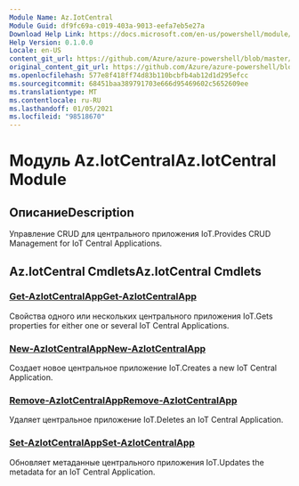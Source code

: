 ```yaml
---
Module Name: Az.IotCentral
Module Guid: df9fc69a-c019-403a-9013-eefa7eb5e27a
Download Help Link: https://docs.microsoft.com/en-us/powershell/module/az.iotcentral
Help Version: 0.1.0.0
Locale: en-US
content_git_url: https://github.com/Azure/azure-powershell/blob/master/src/IotCentral/IotCentral/help/Az.IotCentral.md
original_content_git_url: https://github.com/Azure/azure-powershell/blob/master/src/IotCentral/IotCentral/help/Az.IotCentral.md
ms.openlocfilehash: 577e8f418ff74d83b110bcbfb4ab12d1d295efcc
ms.sourcegitcommit: 68451baa389791703e666d95469602c5652609ee
ms.translationtype: MT
ms.contentlocale: ru-RU
ms.lasthandoff: 01/05/2021
ms.locfileid: "98518670"
---
```

# <span data-ttu-id="bd321-101">Модуль Az.IotCentral</span><span class="sxs-lookup"><span data-stu-id="bd321-101">Az.IotCentral Module</span></span>
## <span data-ttu-id="bd321-102">Описание</span><span class="sxs-lookup"><span data-stu-id="bd321-102">Description</span></span>
<span data-ttu-id="bd321-103">Управление CRUD для центрального приложения IoT.</span><span class="sxs-lookup"><span data-stu-id="bd321-103">Provides CRUD Management for IoT Central Applications.</span></span>

## <span data-ttu-id="bd321-104">Az.IotCentral Cmdlets</span><span class="sxs-lookup"><span data-stu-id="bd321-104">Az.IotCentral Cmdlets</span></span>
### [<span data-ttu-id="bd321-105">Get-AzIotCentralApp</span><span class="sxs-lookup"><span data-stu-id="bd321-105">Get-AzIotCentralApp</span></span>](Get-AzIotCentralApp.md)
<span data-ttu-id="bd321-106">Свойства одного или нескольких центрального приложения IoT.</span><span class="sxs-lookup"><span data-stu-id="bd321-106">Gets properties for either one or several IoT Central Applications.</span></span>

### [<span data-ttu-id="bd321-107">New-AzIotCentralApp</span><span class="sxs-lookup"><span data-stu-id="bd321-107">New-AzIotCentralApp</span></span>](New-AzIotCentralApp.md)
<span data-ttu-id="bd321-108">Создает новое центральное приложение IoT.</span><span class="sxs-lookup"><span data-stu-id="bd321-108">Creates a new IoT Central Application.</span></span>

### [<span data-ttu-id="bd321-109">Remove-AzIotCentralApp</span><span class="sxs-lookup"><span data-stu-id="bd321-109">Remove-AzIotCentralApp</span></span>](Remove-AzIotCentralApp.md)
<span data-ttu-id="bd321-110">Удаляет центральное приложение IoT.</span><span class="sxs-lookup"><span data-stu-id="bd321-110">Deletes an IoT Central Application.</span></span>

### [<span data-ttu-id="bd321-111">Set-AzIotCentralApp</span><span class="sxs-lookup"><span data-stu-id="bd321-111">Set-AzIotCentralApp</span></span>](Set-AzIotCentralApp.md)
<span data-ttu-id="bd321-112">Обновляет метаданные центрального приложения IoT.</span><span class="sxs-lookup"><span data-stu-id="bd321-112">Updates the metadata for an IoT Central Application.</span></span>

